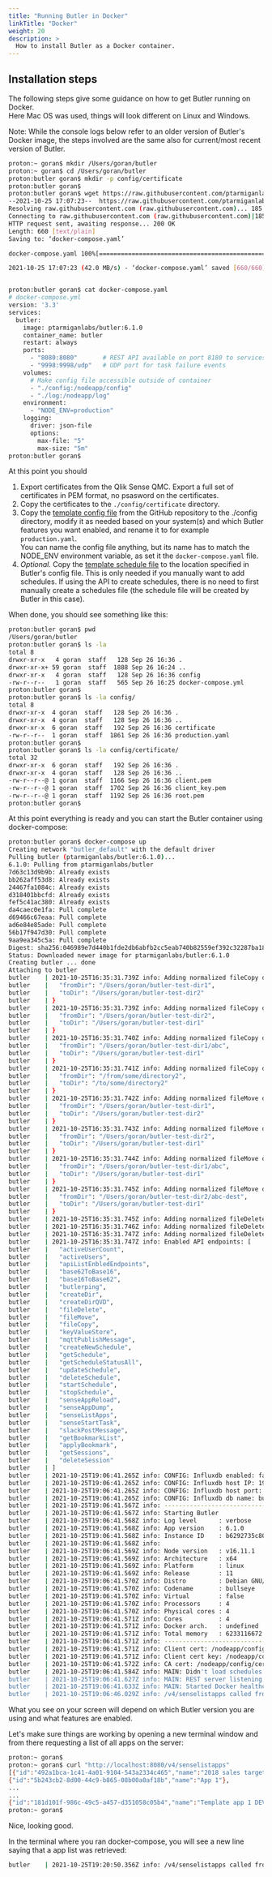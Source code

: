 ```yaml
---
title: "Running Butler in Docker"
linkTitle: "Docker"
weight: 20
description: >
  How to install Butler as a Docker container.
---
```


## Installation steps

The following steps give some guidance on how to get Butler running on Docker.  
Here Mac OS was used, things will look different on Linux and Windows.

Note: While the console logs below refer to an older version of Butler's Docker image, the steps involved are the same also for current/most recent version of Butler.

```bash
proton:~ goran$ mkdir /Users/goran/butler
proton:~ goran$ cd /Users/goran/butler
proton:butler goran$ mkdir -p config/certificate
proton:butler goran$
proton:butler goran$ wget https://raw.githubusercontent.com/ptarmiganlabs/butler/master/src/docker-compose.yaml
--2021-10-25 17:07:23--  https://raw.githubusercontent.com/ptarmiganlabs/butler/master/src/docker-compose.yaml
Resolving raw.githubusercontent.com (raw.githubusercontent.com)... 185.199.108.133, 185.199.109.133, 185.199.110.133, ...
Connecting to raw.githubusercontent.com (raw.githubusercontent.com)|185.199.108.133|:443... connected.
HTTP request sent, awaiting response... 200 OK
Length: 660 [text/plain]
Saving to: ‘docker-compose.yaml’

docker-compose.yaml 100%[=====================================================================================================================================>]     660  --.-KB/s    in 0s

2021-10-25 17:07:23 (42.0 MB/s) - ‘docker-compose.yaml’ saved [660/660]


proton:butler goran$ cat docker-compose.yaml
# docker-compose.yml
version: '3.3'
services:
  butler:
    image: ptarmiganlabs/butler:6.1.0
    container_name: butler
    restart: always
    ports:
      - "8080:8080"       # REST API available on port 8180 to services outside the container
      - "9998:9998/udp"   # UDP port for task failure events
    volumes:
      # Make config file accessible outside of container
      - "./config:/nodeapp/config"
      - "./log:/nodeapp/log"
    environment:
      - "NODE_ENV=production"
    logging:
      driver: json-file
      options:
        max-file: "5"
        max-size: "5m"
proton:butler goran$

```

At this point you should

1. Export certificates from the Qlik Sense QMC. Export a full set of certificates in PEM format, no psasword on the certificates.
2. Copy the certificates to the `./config/certificate` directory.
3. Copy the [template config file](https://github.com/ptarmiganlabs/butler/blob/master/src/config/production_template.yaml) from the GitHub repository to the ./config directory, modify it as needed based on your system(s) and which Butler features you want enabled, and rename it to for example `production.yaml`.  
You can name the config file anything, but its name has to match the NODE_ENV environment variable, as set it the `docker-compose.yaml` file.
4. *Optional.* Copy the [template schedule file](https://github.com/ptarmiganlabs/butler/blob/master/src/config/schedule_template.yaml) to the location specified in Butler's config file. This is only needed if you manually want to add schedules. If using the API to create schedules, there is no need to first manually create a schedules file (the schedule file will be created by Butler in this case).

When done, you should see something like this:

```bash
proton:butler goran$ pwd
/Users/goran/butler
proton:butler goran$ ls -la
total 8
drwxr-xr-x   4 goran  staff   128 Sep 26 16:36 .
drwxr-xr-x+ 59 goran  staff  1888 Sep 26 16:24 ..
drwxr-xr-x   4 goran  staff   128 Sep 26 16:36 config
-rw-r--r--   1 goran  staff   565 Sep 26 16:25 docker-compose.yml
proton:butler goran$
proton:butler goran$ ls -la config/
total 8
drwxr-xr-x  4 goran  staff   128 Sep 26 16:36 .
drwxr-xr-x  4 goran  staff   128 Sep 26 16:36 ..
drwxr-xr-x  6 goran  staff   192 Sep 26 16:36 certificate
-rw-r--r--  1 goran  staff  1861 Sep 26 16:36 production.yaml
proton:butler goran$
proton:butler goran$ ls -la config/certificate/
total 32
drwxr-xr-x  6 goran  staff   192 Sep 26 16:36 .
drwxr-xr-x  4 goran  staff   128 Sep 26 16:36 ..
-rw-r--r--@ 1 goran  staff  1166 Sep 26 16:36 client.pem
-rw-r--r--@ 1 goran  staff  1702 Sep 26 16:36 client_key.pem
-rw-r--r--@ 1 goran  staff  1192 Sep 26 16:36 root.pem
proton:butler goran$
```

At this point everything is ready and you can start the Butler container using docker-compose:

```bash
proton:butler goran$ docker-compose up
Creating network "butler_default" with the default driver
Pulling butler (ptarmiganlabs/butler:6.1.0)...
6.1.0: Pulling from ptarmiganlabs/butler
7d63c13d9b9b: Already exists
bb262aff53d8: Already exists
24467fa1084c: Already exists
d318401bbcfd: Already exists
fef5c41ac380: Already exists
da4caec0e1fa: Pull complete
d69466c67eaa: Pull complete
ad6e84e85ade: Pull complete
56b17f947d30: Pull complete
9aa9ea345c5a: Pull complete
Digest: sha256:046989e7d440b1fde2db6abfb2cc5eab740b82559ef392c32287ba188bae6235
Status: Downloaded newer image for ptarmiganlabs/butler:6.1.0
Creating butler ... done
Attaching to butler
butler    | 2021-10-25T16:35:31.739Z info: Adding normalized fileCopy directories {
butler    |   "fromDir": "/Users/goran/butler-test-dir1",
butler    |   "toDir": "/Users/goran/butler-test-dir2"
butler    | }
butler    | 2021-10-25T16:35:31.739Z info: Adding normalized fileCopy directories {
butler    |   "fromDir": "/Users/goran/butler-test-dir2",
butler    |   "toDir": "/Users/goran/butler-test-dir1"
butler    | }
butler    | 2021-10-25T16:35:31.740Z info: Adding normalized fileCopy directories {
butler    |   "fromDir": "/Users/goran/butler-test-dir1/abc",
butler    |   "toDir": "/Users/goran/butler-test-dir1"
butler    | }
butler    | 2021-10-25T16:35:31.741Z info: Adding normalized fileCopy directories {
butler    |   "fromDir": "/from/some/directory2",
butler    |   "toDir": "/to/some/directory2"
butler    | }
butler    | 2021-10-25T16:35:31.742Z info: Adding normalized fileMove directories {
butler    |   "fromDir": "/Users/goran/butler-test-dir1",
butler    |   "toDir": "/Users/goran/butler-test-dir2"
butler    | }
butler    | 2021-10-25T16:35:31.743Z info: Adding normalized fileMove directories {
butler    |   "fromDir": "/Users/goran/butler-test-dir2",
butler    |   "toDir": "/Users/goran/butler-test-dir1"
butler    | }
butler    | 2021-10-25T16:35:31.744Z info: Adding normalized fileMove directories {
butler    |   "fromDir": "/Users/goran/butler-test-dir1/abc",
butler    |   "toDir": "/Users/goran/butler-test-dir1"
butler    | }
butler    | 2021-10-25T16:35:31.745Z info: Adding normalized fileMove directories {
butler    |   "fromDir": "/Users/goran/butler-test-dir2/abc-dest",
butler    |   "toDir": "/Users/goran/butler-test-dir1"
butler    | }
butler    | 2021-10-25T16:35:31.745Z info: Adding normalized fileDelete directory /Users/goran/butler-test-dir1
butler    | 2021-10-25T16:35:31.746Z info: Adding normalized fileDelete directory /Users/goran/butler-test-dir1
butler    | 2021-10-25T16:35:31.747Z info: Adding normalized fileDelete directory /Users/goran/butler-test-dir2/abc-dest
butler    | 2021-10-25T16:35:31.747Z info: Enabled API endpoints: [
butler    |   "activeUserCount",
butler    |   "activeUsers",
butler    |   "apiListEnbledEndpoints",
butler    |   "base62ToBase16",
butler    |   "base16ToBase62",
butler    |   "butlerping",
butler    |   "createDir",
butler    |   "createDirQVD",
butler    |   "fileDelete",
butler    |   "fileMove",
butler    |   "fileCopy",
butler    |   "keyValueStore",
butler    |   "mqttPublishMessage",
butler    |   "createNewSchedule",
butler    |   "getSchedule",
butler    |   "getScheduleStatusAll",
butler    |   "updateSchedule",
butler    |   "deleteSchedule",
butler    |   "startSchedule",
butler    |   "stopSchedule",
butler    |   "senseAppReload",
butler    |   "senseAppDump",
butler    |   "senseListApps",
butler    |   "senseStartTask",
butler    |   "slackPostMessage",
butler    |   "getBookmarkList",
butler    |   "applyBookmark",
butler    |   "getSessions",
butler    |   "deleteSession"
butler    | ]
butler    | 2021-10-25T19:06:41.265Z info: CONFIG: Influxdb enabled: false
butler    | 2021-10-25T19:06:41.265Z info: CONFIG: Influxdb host IP: 192.168.100.20
butler    | 2021-10-25T19:06:41.265Z info: CONFIG: Influxdb host port: 8086
butler    | 2021-10-25T19:06:41.265Z info: CONFIG: Influxdb db name: butler
butler    | 2021-10-25T19:06:41.567Z info: --------------------------------------
butler    | 2021-10-25T19:06:41.567Z info: Starting Butler
butler    | 2021-10-25T19:06:41.568Z info: Log level      : verbose
butler    | 2021-10-25T19:06:41.568Z info: App version    : 6.1.0
butler    | 2021-10-25T19:06:41.568Z info: Instance ID    : b6292735c80987393c5cf1a5c685e8548b46e6385b940789e2599936e20d5080
butler    | 2021-10-25T19:06:41.568Z info:
butler    | 2021-10-25T19:06:41.569Z info: Node version   : v16.11.1
butler    | 2021-10-25T19:06:41.569Z info: Architecture   : x64
butler    | 2021-10-25T19:06:41.569Z info: Platform       : linux
butler    | 2021-10-25T19:06:41.569Z info: Release        : 11
butler    | 2021-10-25T19:06:41.570Z info: Distro         : Debian GNU/Linux
butler    | 2021-10-25T19:06:41.570Z info: Codename       : bullseye
butler    | 2021-10-25T19:06:41.570Z info: Virtual        : false
butler    | 2021-10-25T19:06:41.570Z info: Processors     : 4
butler    | 2021-10-25T19:06:41.570Z info: Physical cores : 4
butler    | 2021-10-25T19:06:41.571Z info: Cores          : 4
butler    | 2021-10-25T19:06:41.571Z info: Docker arch.   : undefined
butler    | 2021-10-25T19:06:41.571Z info: Total memory   : 6233116672
butler    | 2021-10-25T19:06:41.571Z info: --------------------------------------
butler    | 2021-10-25T19:06:41.571Z info: Client cert: /nodeapp/config/certificate/client.pem
butler    | 2021-10-25T19:06:41.571Z info: Client cert key: /nodeapp/config/certificate/client_key.pem
butler    | 2021-10-25T19:06:41.572Z info: CA cert: /nodeapp/config/certificate/root.pem
butler    | 2021-10-25T19:06:41.584Z info: MAIN: Didn't load schedules from file
butler    | 2021-10-25T19:06:41.627Z info: MAIN: REST server listening on http://0.0.0.0:8080
butler    | 2021-10-25T19:06:41.633Z info: MAIN: Started Docker healthcheck server on port 12398.
butler    | 2021-10-25T19:06:46.029Z info: /v4/senselistapps called from 192.168.176.1

```

What you see on your screen will depend on which Butler version you are using and what features are enabled.

Let's make sure things are working by opening a new terminal window and from there requesting a list of all apps on the server:

```bash
proton:~ goran$
proton:~ goran$ curl "http://localhost:8080/v4/senselistapps"
[{"id":"492a1bca-1c41-4a01-9104-543a2334c465","name":"2018 sales targets"},
{"id":"5b243cb2-8d00-44c9-b865-08b00a0af18b","name":"App 1"},
...
...
{"id":"181d101f-986c-49c5-a457-d351058c05b4","name":"Template app 1 DEV"}]
proton:~ goran$

```

Nice, looking good.

In the terminal where you ran docker-compose, you will see a new line saying that a app list was retrieved:

```bash
butler    | 2021-10-25T19:20:50.356Z info: /v4/senselistapps called from 192.168.176.1

```
